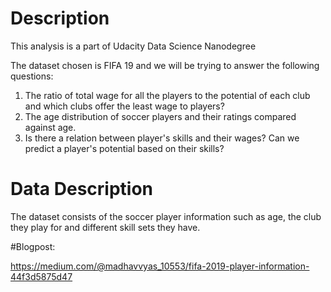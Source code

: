 # Description

 This analysis is a part of Udacity Data Science Nanodegree
 
 The dataset chosen is FIFA 19 and we will be trying to answer the following questions:
 
1) The ratio of total wage for all the players to the potential of each club and which clubs offer the least wage to players?
2) The age distribution of soccer players and their ratings compared against age.
3) Is there a relation between player's skills and their wages? Can we predict a player's potential based on their skills?


# Data Description

The dataset consists of the soccer player information such as age, the club they play for and different skill sets they have.

#Blogpost:

https://medium.com/@madhavvyas_10553/fifa-2019-player-information-44f3d5875d47
